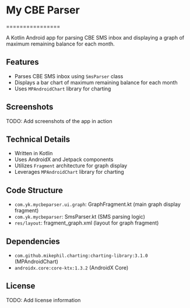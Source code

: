 # My CBE Parser
================

A Kotlin Android app for parsing CBE SMS inbox and displaying a graph of maximum remaining balance for each month.

## Features

* Parses CBE SMS inbox using `SmsParser` class
* Displays a bar chart of maximum remaining balance for each month
* Uses `MPAndroidChart` library for charting

## Screenshots

TODO: Add screenshots of the app in action

## Technical Details

* Written in Kotlin
* Uses AndroidX and Jetpack components
* Utilizes `Fragment` architecture for graph display
* Leverages `MPAndroidChart` library for charting

## Code Structure

* `com.yk.mycbeparser.ui.graph`: GraphFragment.kt (main graph display fragment)
* `com.yk.mycbeparser`: SmsParser.kt (SMS parsing logic)
* `res/layout`: fragment_graph.xml (layout for graph fragment)

## Dependencies

* `com.github.mikephil.charting:charting-library:3.1.0` (MPAndroidChart)
* `androidx.core:core-ktx:1.3.2` (AndroidX Core)

## License

TODO: Add license information